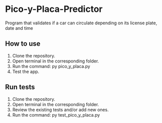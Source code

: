 # Pico-y-Placa-Predictor

Program that validates if a car can circulate depending on its license plate, date and time

## How to use
1. Clone the repository.
2. Open terminal in the corresponding folder.
3. Run the command: py pico_y_placa.py
4. Test the app.

## Run tests
1. Clone the repository.
2. Open terminal in the corresponding folder.
3. Review the existing tests and/or add new ones.
4. Run the command: py test_pico_y_placa.py
